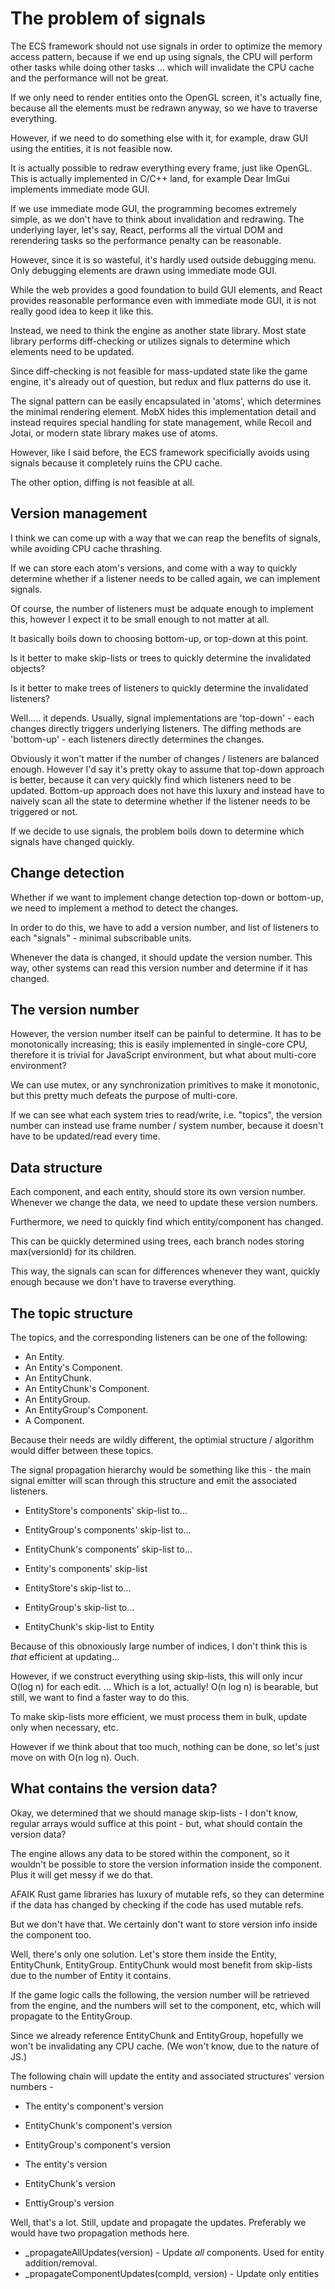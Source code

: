 # The problem of signals
The ECS framework should not use signals in order to optimize the memory access
pattern, because if we end up using signals, the CPU will perform other tasks
while doing other tasks ... which will invalidate the CPU cache and the
performance will not be great.

If we only need to render entities onto the OpenGL screen, it's actually fine,
because all the elements must be redrawn anyway, so we have to traverse
everything.

However, if we need to do something else with it, for example, draw GUI using
the entities, it is not feasible now.

It is actually possible to redraw everything every frame, just like OpenGL.
This is actually implemented in C/C++ land, for example Dear ImGui implements
immediate mode GUI.

If we use immediate mode GUI, the programming becomes extremely simple, as we
don't have to think about invalidation and redrawing. The underlying layer,
let's say, React, performs all the virtual DOM and rerendering tasks so the
performance penalty can be reasonable.

However, since it is so wasteful, it's hardly used outside debugging menu. Only
debugging elements are drawn using immediate mode GUI.

While the web provides a good foundation to build GUI elements, and React
provides reasonable performance even with immediate mode GUI, it is not really
good idea to keep it like this.

Instead, we need to think the engine as another state library. Most state
library performs diff-checking or utilizes signals to determine which elements
need to be updated.

Since diff-checking is not feasible for mass-updated state like the game engine,
it's already out of question, but redux and flux patterns do use it.

The signal pattern can be easily encapsulated in 'atoms', which determines the
minimal rendering element. MobX hides this implementation detail and instead
requires special handling for state management, while Recoil and Jotai, or
modern state library makes use of atoms.

However, like I said before, the ECS framework specificially avoids using
signals because it completely ruins the CPU cache.

The other option, diffing is not feasible at all.

## Version management
I think we can come up with a way that we can reap the benefits of signals,
while avoiding CPU cache thrashing.

If we can store each atom's versions, and come with a way to quickly determine
whether if a listener needs to be called again, we can implement signals.

Of course, the number of listeners must be adquate enough to implement this,
however I expect it to be small enough to not matter at all.

It basically boils down to choosing bottom-up, or top-down at this point.

Is it better to make skip-lists or trees to quickly determine the invalidated
objects?

Is it better to make trees of listeners to quickly determine the invalidated
listeners?

Well..... it depends. Usually, signal implementations are 'top-down' - each
changes directly triggers underlying listeners. The diffing methods are
'bottom-up' - each listeners directly determines the changes.

Obviously it won't matter if the number of changes / listeners are balanced
enough. However I'd say it's pretty okay to assume that top-down approach
is better, because it can very quickly find which listeners need to be
updated. Bottom-up approach does not have this luxury and instead have to
naively scan all the state to determine whether if the listener needs to be
triggered or not.

If we decide to use signals, the problem boils down to determine which signals
have changed quickly.

## Change detection
Whether if we want to implement change detection top-down or bottom-up, we need
to implement a method to detect the changes.

In order to do this, we have to add a version number, and list of listeners to
each "signals" - minimal subscribable units.

Whenever the data is changed, it should update the version number. This way,
other systems can read this version number and determine if it has changed.

## The version number
However, the version number itself can be painful to determine. It has to be
monotonically increasing; this is easily implemented in single-core CPU,
therefore it is trivial for JavaScript environment, but what about multi-core
environment?

We can use mutex, or any synchronization primitives to make it monotonic, but
this pretty much defeats the purpose of multi-core.

If we can see what each system tries to read/write, i.e. "topics", the version
number can instead use frame number / system number, because it doesn't have to
be updated/read every time.

## Data structure
Each component, and each entity, should store its own version number.
Whenever we change the data, we need to update these version numbers.

Furthermore, we need to quickly find which entity/component has changed.

This can be quickly determined using trees, each branch nodes storing
max(versionId) for its children.

This way, the signals can scan for differences whenever they want, quickly
enough because we don't have to traverse everything.

## The topic structure
The topics, and the corresponding listeners can be one of the following:
- An Entity.
- An Entity's Component.
- An EntityChunk.
- An EntityChunk's Component.
- An EntityGroup.
- An EntityGroup's Component.
- A Component.

Because their needs are wildly different, the optimial structure / algorithm
would differ between these topics.

The signal propagation hierarchy would be something like this - the main signal
emitter will scan through this structure and emit the associated listeners.

- EntityStore's components' skip-list to...
- EntityGroup's components' skip-list to...
- EntityChunk's components' skip-list to...
- Entity's components' skip-list

- EntityStore's skip-list to...
- EntityGroup's skip-list to...
- EntityChunk's skip-list to Entity

Because of this obnoxiously large number of indices, I don't think this is
*that* efficient at updating...

However, if we construct everything using skip-lists, this will only incur
O(log n) for each edit. ... Which is a lot, actually! O(n log n) is bearable,
but still, we want to find a faster way to do this.

To make skip-lists more efficient, we must process them in bulk, update only
when necessary, etc.

However if we think about that too much, nothing can be done, so let's just
move on with O(n log n). Ouch.

## What contains the version data?
Okay, we determined that we should manage skip-lists - I don't know, regular
arrays would suffice at this point - but, what should contain the version data?

The engine allows any data to be stored within the component, so it wouldn't
be possible to store the version information inside the component. Plus it will
get messy if we do that.

AFAIK Rust game libraries has luxury of mutable refs, so they can determine
if the data has changed by checking if the code has used mutable refs.

But we don't have that. We certainly don't want to store version info inside
the component too.

Well, there's only one solution. Let's store them inside the Entity,
EntityChunk, EntityGroup. EntityChunk would most benefit from skip-lists due
to the number of Entity it contains.

If the game logic calls the following, the version number will be retrieved from
the engine, and the numbers will set to the component, etc, which will propagate
to the EntityGroup.

Since we already reference EntityChunk and EntityGroup, hopefully we won't be
invalidating any CPU cache. (We won't know, due to the nature of JS.)

The following chain will update the entity and associated structures' version
numbers -

- The entity's component's version
- EntityChunk's component's version
- EntityGroup's component's version

- The entity's version
- EntityChunk's version
- EnttiyGroup's version

Well, that's a lot. Still, update and propagate the updates. Preferably we
would have two propagation methods here.

- _propagateAllUpdates(version) - Update *all* components. Used for entity
  addition/removal.
- _propagateComponentUpdates(compId, version) - Update only entities
